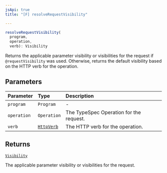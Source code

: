 ```yaml
---
jsApi: true
title: "[F] resolveRequestVisibility"

---
```

```ts
resolveRequestVisibility(
  program,
  operation,
  verb): Visibility
```

Returns the applicable parameter visibility or visibilities for the request if `@requestVisibility` was used.
Otherwise, returns the default visibility based on the HTTP verb for the operation.

## Parameters

| Parameter | Type | Description |
| :------ | :------ | :------ |
| `program` | `Program` | - |
| `operation` | `Operation` | The TypeSpec Operation for the request. |
| `verb` | [`HttpVerb`](Type.HttpVerb.md) | The HTTP verb for the operation. |

## Returns

[`Visibility`](Enumeration.Visibility.md)

The applicable parameter visibility or visibilities for the request.
